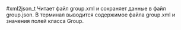 #xml2json_t
Читает файл group.xml и сохраняет данные в файл group.json.
В терминал выводится содержимое файла group.xml и значения полей класса Group.